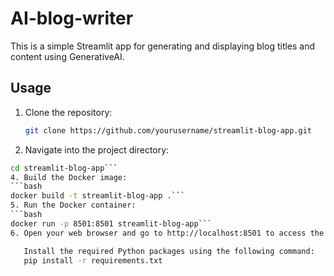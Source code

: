 # AI-blog-writer


This is a simple Streamlit app for generating and displaying blog titles and content using GenerativeAI.

## Usage

1. Clone the repository:
   ```bash
   git clone https://github.com/yourusername/streamlit-blog-app.git
2. Navigate into the project directory:
```bash
cd streamlit-blog-app```
4. Build the Docker image:
```bash
docker build -t streamlit-blog-app .```
5. Run the Docker container:
```bash
docker run -p 8501:8501 streamlit-blog-app```
6. Open your web browser and go to http://localhost:8501 to access the Streamlit app.

   Install the required Python packages using the following command:
   pip install -r requirements.txt

